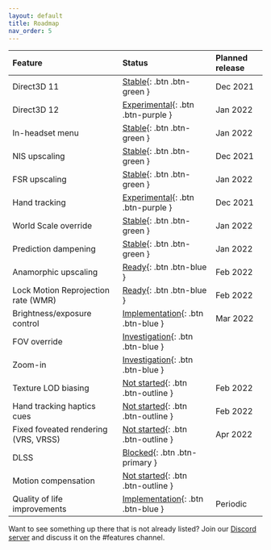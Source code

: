 ```yaml
---
layout: default
title: Roadmap
nav_order: 5
---
```


| Feature                              | Status                                  | Planned release |
|:-------------------------------------|:----------------------------------------|:----------------|
| Direct3D 11                          | [Stable](){: .btn .btn-green }          | Dec 2021        |
| Direct3D 12                          | [Experimental](){: .btn .btn-purple }   | Jan 2022        |
| In-headset menu                      | [Stable](){: .btn .btn-green }          | Jan 2022        |
| NIS upscaling                        | [Stable](){: .btn .btn-green }          | Dec 2021        |
| FSR upscaling                        | [Stable](){: .btn .btn-green }          | Jan 2022        |
| Hand tracking                        | [Experimental](){: .btn .btn-purple }   | Dec 2021        |
| World Scale override                 | [Stable](){: .btn .btn-green }          | Jan 2022        |
| Prediction dampening                 | [Stable](){: .btn .btn-green }          | Jan 2022        |
| Anamorphic upscaling                 | [Ready](){: .btn .btn-blue }            | Feb 2022        |
| Lock Motion Reprojection rate (WMR)  | [Ready](){: .btn .btn-blue }            | Feb 2022        |
| Brightness/exposure control          | [Implementation](){: .btn .btn-blue }   | Mar 2022        |
| FOV override                         | [Investigation](){: .btn .btn-blue }    |                 |
| Zoom-in                              | [Investigation](){: .btn .btn-blue }    |                 |
| Texture LOD biasing                  | [Not started](){: .btn .btn-outline }   | Feb 2022        |
| Hand tracking haptics cues           | [Not started](){: .btn .btn-outline }   | Feb 2022        |
| Fixed foveated rendering (VRS, VRSS) | [Not started](){: .btn .btn-outline }   | Apr 2022        |
| DLSS                                 | [Blocked](){: .btn .btn-primary }       |                 |
| Motion compensation                  | [Not started](){: .btn .btn-outline }   |                 |
| Quality of life improvements         | [Implementation](){: .btn .btn-blue }   | Periodic        |

Want to see something up there that is not already listed? Join our [Discord server](https://discord.gg/WXFshwMnke) and discuss it on the #features channel.
